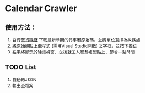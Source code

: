 # Calendar Crawler

## 使用方法：
1. 自行至[行事曆](http://active.kuas.edu.tw/EPortfolio/Activity/UnitBsCalendar.aspx) 下載最新學期的行事曆原始碼，並將單位選擇為教務處
2. 將原始碼貼上至程式 (需用Visual Studio開啟) 文字框，並按下按鈕
3. 結果將顯示於除錯視窗，之後就工人智慧複製貼上，節省一點時間

## TODO List
1. 自動轉JSON
2. 輸出至檔案
